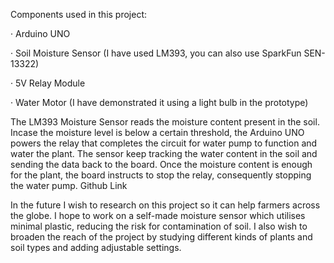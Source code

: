 Components used in this project:

·       Arduino UNO

·       Soil Moisture Sensor (I have used LM393, you can also use SparkFun SEN-13322)

·       5V Relay Module

·       Water Motor (I have demonstrated it using a light bulb in the prototype) 

The LM393 Moisture Sensor reads the moisture content present in the soil. Incase the moisture level is below a certain threshold, the Arduino UNO powers the relay that completes the circuit for water pump to function and water the plant. The sensor keep tracking the water content in the soil and sending the data back to the board. Once the moisture content is enough for the plant, the board instructs to stop the relay, consequently stopping the water pump. Github Link

In the future I wish to research on this project so it can help farmers across the globe. I hope to work on a self-made moisture sensor which utilises minimal plastic, reducing the risk for contamination of soil. I also wish to broaden the reach of the project by studying different kinds of plants and soil types and adding adjustable settings.
